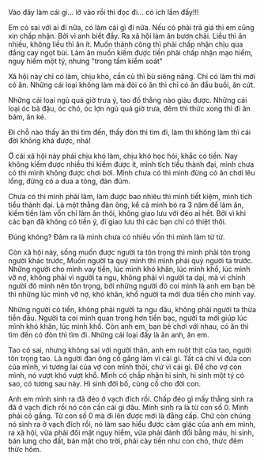 Vào đây làm cái gì...  lỡ vào rồi thì đọc đi...  có ích lắm đấy!!! 

Em có sai với ai đi nữa, có làm cái gì đi nữa. Nếu có phải trả giá thì em cũng xin chấp nhận. Bởi vì anh biết đấy. Ra xã hội làm ăn bươn chải. Liều thì ăn nhiều, không liều thì ăn ít. Muốn thành công thì phải chấp nhận chịu qua đắng cay ngọt bùi. Làm ăn muốn kiếm được tiền phải chấp nhận mạo hiểm, nguy hiểm một tý, nhưng "trong tầm kiểm soát"

Xã hội này chỉ có làm, chịu khó, cần cù thì bù siêng năng. Chỉ có làm thì mới có ăn. Những cái loại không làm mà đòi có ăn thì chỉ có ăn đầu buồi, ăn cứt.

Những cái loại ngủ quá giờ trưa ý, tao đố thằng nào giàu được. Những cái loại óc bã đậu, óc chó, óc lợn ngủ quá giờ trưa, đêm thì thức xong thì đi ăn bám, ăn ké.

Đi chỗ nào thấy ăn thì tìm đến, thấy đòn thì tìm đi, làm thì không làm thì cái đời không khá được, nhá!

Ở cái xã hội này phải chịu khó làm, chịu khó học hỏi, khắc có tiền. Nay không kiếm được nhiều thì kiếm được ít, mình tích tiểu thành đại, mình chưa có thì mình không được chơi bời. Mình chưa có thì mình đừng có ăn chơi lêu lổng, đừng có a dua a tòng, đàn đúm.

Chưa có thì mình phải làm, làm được bao nhiêu thì mình tiết kiệm, mình tích tiểu thành đại. Là một thằng đàn ông, kể cả mình bỏ ra 3 năm để làm ăn, kiếm tiền làm vốn chỉ làm ăn thôi, không giao lưu với đéo ai hết. Bởi vì khi các bạn đã không có tiền ý, đi giao lưu thì các bạn chỉ có thiệt thôi.

Đúng không? Đâm ra là mình chưa có nhiều vốn thì mình làm từ từ.

Còn xã hội này, sống muốn được người ta tôn trọng thì mình phải tôn trọng người khác trước, Muốn người ta quý mình thì mình phải quý người ta trước. Những người cho mình vay tiền, lúc mình khó khăn, lúc mình khổ, lúc mình vỡ nợ, không phải vì người ta ngu, không phải vì người ta dại, mà vì chính người đó mình nên tôn trọng, bởi những người đó coi mình là anh em bạn bè thì những lúc mình vỡ nợ, khó khăn, khổ người ta mới đưa tiền cho mình vay.

Những người có tiền, không phải người ta ngu đâu, không phải người ta thừa tiền đâu. Người ta coi mình quan trọng hơn tiền bạc, người ta mới giúp lúc mình khó khăn, lúc mình khổ. Còn anh em, bạn bè chơi với nhau, có ăn thì tìm đến có đòn thì tìm đi. Những cái loại đấy là ăn anh, ăn em.

Tao có sai, nhưng không sai với người thân, anh em ruột thịt của tao, người tôn trọng tao. Là người đàn ông cố gắng làm vì cái gì. Tất cả chỉ vì đứa con của mình, vì tương lai của vợ con mình thôi, chứ vì cái gì. Để cho vợ con mình, nó vượt khó vượt khổ. Mình có chấp nhận hi sinh, hi sinh một tý có sao, có tương sau này. Hi sinh đời bố, củng cố cho đời con.

Anh em mình sinh ra đã đéo ở vạch đích rồi. Chấp đéo gì mấy thằng sinh ra đã ở vạch đích rồi nó còn cần cái gì đâu. Mình sinh ra là từ con số 0. Mình phải cô gắng. Từ con số 0 mà đi lên được mới là đẳng cấp. Chứ còn chúng nó sinh ra ở vạch đích rồi, nó làm sao hiểu được cảm giác của anh em mình, ra xã hội, vừa phải đối mặt nguy hiểm, vừa phải đánh đổi bằng máu, hi sinh, bán lưng cho đất, bán mặt cho trời, phải cày tiền như con chó, thức đêm thức hôm.
